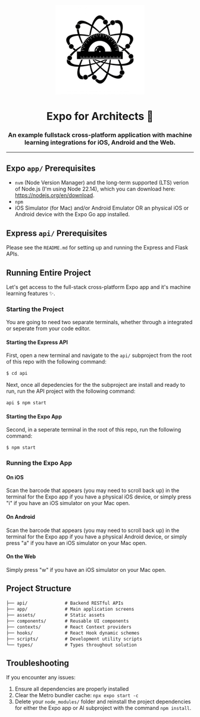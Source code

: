 <br/>
<div align="center">
   <img 
      alt="atom with protractor" 
      src="assets/images/splash-icon.png"
      width="240px"
   />
</div>

<h1 align="center">
   Expo for Architects 📐
</h1>

<h3 align="center">
An example fullstack cross-platform application with machine learning integrations for iOS, Android and the Web.
<hr>
</h3>

## Expo `app/` Prerequisites

- `nvm` (Node Version Manager) and the long-term supported (LTS) verion of Node.js (I'm using Node 22.14), which you can download here: https://nodejs.org/en/download.
- `npm`
- iOS Simulator (for Mac) and/or Android Emulator OR an physical iOS or Android device with the Expo Go app installed.

## Express `api/` Prerequisites
Please see the `README.md` for setting up and running the Express and Flask APIs.

## Running Entire Project
Let's get access to the full-stack cross-platform Expo app and it's machine learning features ✨.

### Starting the Project
You are going to need two separate terminals, whether through a integrated or seperate from your code editor.

#### Starting the Express API
First, open a new terminal and navigate to the `api/` subproject from the root of this repo with the following command:
```bash
$ cd api
```
Next, once all depedencies for the the subproject are install and ready to run, run the API project with the following command:
```bash
api $ npm start
```

#### Starting the Expo App
Second, in a seperate terminal in the root of this repo, run the following command:
```bash
$ npm start
```
### Running the Expo App

#### On iOS
Scan the barcode that appears (you may need to scroll back up) in the terminal for the Expo app if you have a physical iOS device, or simply press "i" if you have an iOS simulator on your Mac open.

#### On Android
Scan the barcode that appears (you may need to scroll back up) in the terminal for the Expo app if you have a physical Android device, or simply press "a" if you have an iOS simulator on your Mac open.

#### On the Web
Simply press "w" if you have an iOS simulator on your Mac open.

## Project Structure

```
├── api/              # Backend RESTful APIs
├── app/              # Main application screens
├── assets/           # Static assets
├── components/       # Reusable UI components
├── contexts/         # React Context providers
├── hooks/            # React Hook dynamic schemes
├── scripts/          # Development utility scripts 
└── types/            # Types throughout solution
```

## Troubleshooting

If you encounter any issues:

1. Ensure all dependencies are properly installed
2. Clear the Metro bundler cache: `npx expo start -c`
3. Delete your `node_modules/` folder and reinstall the project dependencies for either the Expo app or AI subproject with the command `npm install`.
